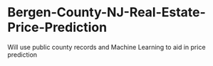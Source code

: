 # Bergen-County-NJ-Real-Estate-Price-Prediction
Will use public county records and Machine Learning to aid in price prediction
